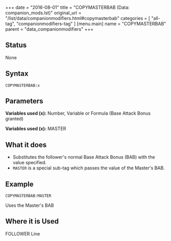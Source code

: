 +++
date = "2016-08-01"
title = "COPYMASTERBAB (Data: companion_mods.lst)"
original_url = "/list/data/companionmodifiers.html#copymasterbab"
categories = [ "all-tag", "companionmodifiers-tag" ]
[menu.main]
    name = "COPYMASTERBAB"
    parent = "data_companionmodifiers"
+++

## Status

None

## Syntax

`COPYMASTERBAB:x`

## Parameters




**Variables used (x):** Number, Variable or Formula (Base Attack Bonus
granted)

**Variables used (x):** MASTER

What it does
------------

-   Substitutes the follower's normal Base Attack Bonus (BAB) with the
    value specified.
-   `MASTER` is a special sub-tag which passes the value of the
    Master's BAB.

Example
-------

`COPYMASTERBAB:MASTER`

Uses the Master's BAB

Where it is Used
----------------

FOLLOWER Line

